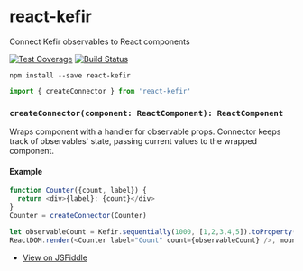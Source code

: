 react-kefir
===========

Connect Kefir observables to React components

[![Test Coverage](https://codeclimate.com/github/rvikmanis/react-kefir/badges/coverage.svg)](https://codeclimate.com/github/rvikmanis/react-kefir/coverage)
[![Build Status](https://travis-ci.org/rvikmanis/react-kefir.svg?branch=master)](https://travis-ci.org/rvikmanis/react-kefir)

```
npm install --save react-kefir
```
```js
import { createConnector } from 'react-kefir'
```

### `createConnector(component: ReactComponent): ReactComponent`

Wraps component with a handler for observable props. Connector keeps track of observables' state, passing current values to the wrapped component.

#### Example

```js
function Counter({count, label}) {
  return <div>{label}: {count}</div>
}
Counter = createConnector(Counter)

let observableCount = Kefir.sequentially(1000, [1,2,3,4,5]).toProperty(() => 0)
ReactDOM.render(<Counter label="Count" count={observableCount} />, mountPoint)
```
 * [View on JSFiddle](https://jsfiddle.net/rvikmanis/jzhcrxmz/)
